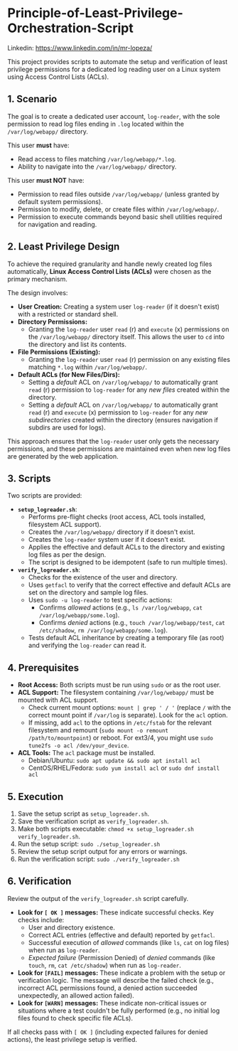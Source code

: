 # Principle-of-Least-Privilege-Orchestration-Script
Linkedin: https://www.linkedin.com/in/mr-lopeza/

This project provides scripts to automate the setup and verification of least privilege permissions for a dedicated log reading user on a Linux system using Access Control Lists (ACLs).

## 1. Scenario

The goal is to create a dedicated user account, `log-reader`, with the sole permission to read log files ending in `.log` located within the `/var/log/webapp/` directory.

This user **must** have:
* Read access to files matching `/var/log/webapp/*.log`.
* Ability to navigate into the `/var/log/webapp/` directory.

This user **must NOT** have:
* Permission to read files outside `/var/log/webapp/` (unless granted by default system permissions).
* Permission to modify, delete, or create files within `/var/log/webapp/`.
* Permission to execute commands beyond basic shell utilities required for navigation and reading.

## 2. Least Privilege Design

To achieve the required granularity and handle newly created log files automatically, **Linux Access Control Lists (ACLs)** were chosen as the primary mechanism.

The design involves:
* **User Creation:** Creating a system user `log-reader` (if it doesn't exist) with a restricted or standard shell.
* **Directory Permissions:**
    * Granting the `log-reader` user `read` (r) and `execute` (x) permissions on the `/var/log/webapp/` directory itself. This allows the user to `cd` into the directory and list its contents.
* **File Permissions (Existing):**
    * Granting the `log-reader` user `read` (r) permission on any existing files matching `*.log` within `/var/log/webapp/`.
* **Default ACLs (for New Files/Dirs):**
    * Setting a *default* ACL on `/var/log/webapp/` to automatically grant `read` (r) permission to `log-reader` for any *new files* created within the directory.
    * Setting a *default* ACL on `/var/log/webapp/` to automatically grant `read` (r) and `execute` (x) permission to `log-reader` for any *new subdirectories* created within the directory (ensures navigation if subdirs are used for logs).

This approach ensures that the `log-reader` user only gets the necessary permissions, and these permissions are maintained even when new log files are generated by the web application.

## 3. Scripts

Two scripts are provided:

* **`setup_logreader.sh`**:
    * Performs pre-flight checks (root access, ACL tools installed, filesystem ACL support).
    * Creates the `/var/log/webapp/` directory if it doesn't exist.
    * Creates the `log-reader` system user if it doesn't exist.
    * Applies the effective and default ACLs to the directory and existing log files as per the design.
    * The script is designed to be idempotent (safe to run multiple times).
* **`verify_logreader.sh`**:
    * Checks for the existence of the user and directory.
    * Uses `getfacl` to verify that the correct effective and default ACLs are set on the directory and sample log files.
    * Uses `sudo -u log-reader` to test specific actions:
        * Confirms *allowed* actions (e.g., `ls /var/log/webapp`, `cat /var/log/webapp/some.log`).
        * Confirms *denied* actions (e.g., `touch /var/log/webapp/test`, `cat /etc/shadow`, `rm /var/log/webapp/some.log`).
    * Tests default ACL inheritance by creating a temporary file (as root) and verifying the `log-reader` can read it.

## 4. Prerequisites

* **Root Access:** Both scripts must be run using `sudo` or as the root user.
* **ACL Support:** The filesystem containing `/var/log/webapp/` must be mounted with ACL support.
    * Check current mount options: `mount | grep ' / '` (replace `/` with the correct mount point if `/var/log` is separate). Look for the `acl` option.
    * If missing, add `acl` to the options in `/etc/fstab` for the relevant filesystem and remount (`sudo mount -o remount /path/to/mountpoint`) or reboot. For ext3/4, you might use `sudo tune2fs -o acl /dev/your_device`.
* **ACL Tools:** The `acl` package must be installed.
    * Debian/Ubuntu: `sudo apt update && sudo apt install acl`
    * CentOS/RHEL/Fedora: `sudo yum install acl` or `sudo dnf install acl`

## 5. Execution

1.  Save the setup script as `setup_logreader.sh`.
2.  Save the verification script as `verify_logreader.sh`.
3.  Make both scripts executable: `chmod +x setup_logreader.sh verify_logreader.sh`.
4.  Run the setup script: `sudo ./setup_logreader.sh`
5.  Review the setup script output for any errors or warnings.
6.  Run the verification script: `sudo ./verify_logreader.sh`

## 6. Verification

Review the output of the `verify_logreader.sh` script carefully.

* **Look for `[ OK ]` messages:** These indicate successful checks. Key checks include:
    * User and directory existence.
    * Correct ACL entries (effective and default) reported by `getfacl`.
    * Successful execution of *allowed* commands (like `ls`, `cat` on log files) when run as `log-reader`.
    * *Expected failure* (Permission Denied) of *denied* commands (like `touch`, `rm`, `cat /etc/shadow`) when run as `log-reader`.
* **Look for `[FAIL]` messages:** These indicate a problem with the setup or verification logic. The message will describe the failed check (e.g., incorrect ACL permissions found, a denied action succeeded unexpectedly, an allowed action failed).
* **Look for `[WARN]` messages:** These indicate non-critical issues or situations where a test couldn't be fully performed (e.g., no initial log files found to check specific file ACLs).

If all checks pass with `[ OK ]` (including expected failures for denied actions), the least privilege setup is verified.
